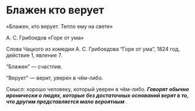 # Блажен кто верует

«Блажен, кто верует. Тепло ему на свете»

А. С. Грибоедов «Горе от ума»

Слова Чацкого из комедии А. С. Грибоедова “Горе от ума”, 1824 год, действие 1, явление 7.

“Блажен” — счастлив.

“Верует” — верит, уверен в чём-либо.

Смысл: хорошо человеку, который уверен в чём-либо.
***Говорят обычно иронически о людях, которые без достаточных оснований верят в то, что другим представляется мало вероятным*** .